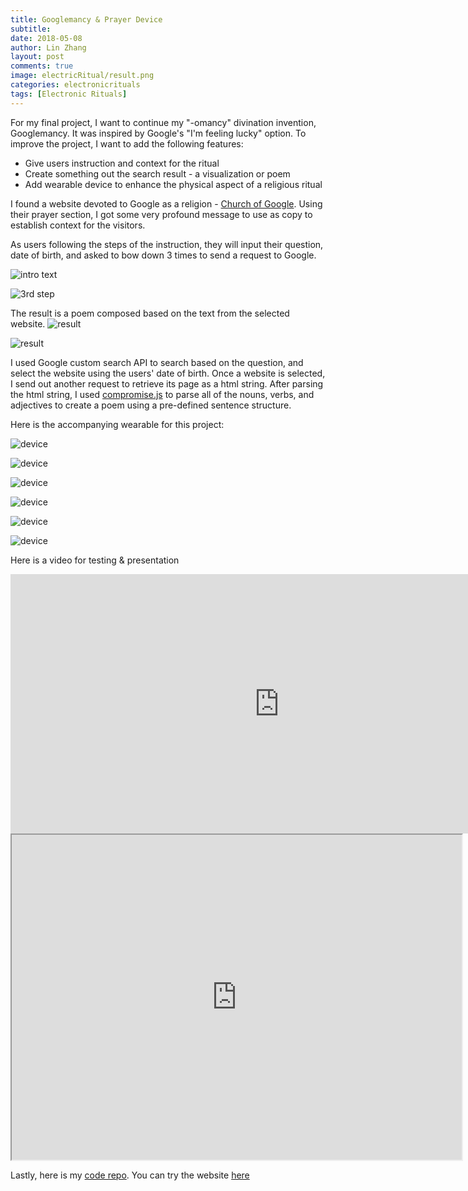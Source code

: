 ```yaml
---
title: Googlemancy & Prayer Device
subtitle:
date: 2018-05-08
author: Lin Zhang
layout: post
comments: true
image: electricRitual/result.png
categories: electronicrituals
tags: [Electronic Rituals]
---
```


For my final project, I want to continue my "-omancy" divination invention, Googlemancy. It was inspired by Google's "I'm feeling lucky" option. To improve the project, I want to add the following features:

- Give users instruction and context for the ritual
- Create something out the search result - a visualization or poem
- Add wearable device to enhance the physical aspect of a religious ritual

I found a website devoted to Google as a religion - [Church of Google](http://churchofgoogle.org/). Using their prayer section, I got some very profound message to use as copy to establish context for the visitors.

As users following the steps of the instruction, they will input their question, date of birth, and asked to bow down 3 times to send a request to Google.

![intro text]({{site.baseurl}}/images/electricRitual/intro.png)

![3rd step]({{site.baseurl}}/images/electricRitual/3rdstep.png)

The result is a poem composed based on the text from the selected website.
![result]({{site.baseurl}}/images/electricRitual/result.png)

![result]({{site.baseurl}}/images/electricRitual/languageParts.png)

I used Google custom search API to search based on the question, and select the website using the users' date of birth. Once a website is selected, I send out another request to retrieve its page as a html string. After parsing the html string, I used [compromise.js](http://compromise.cool/) to parse all of the nouns, verbs, and adjectives to create a poem using a pre-defined sentence structure.

Here is the accompanying wearable for this project:

![device]({{site.baseurl}}/images/electricRitual/wearablefront.JPG)

![device]({{site.baseurl}}/images/electricRitual/wearableside.JPG)

![device]({{site.baseurl}}/images/electricRitual/wearableback.JPG)

![device]({{site.baseurl}}/images/electricRitual/circuit.JPG)

![device]({{site.baseurl}}/images/electricRitual/prototypes.JPG)

![device]({{site.baseurl}}/images/electricRitual/finish.png)

Here is a video for testing & presentation

<iframe width="860" height="415" src="https://www.youtube.com/embed/jva6e_tqXy8" frameborder="0" allow="autoplay; encrypted-media" allowfullscreen></iframe>


<iframe src="https://docs.google.com/presentation/d/1iDZwyBPAMfFQUwBR4FGGC2nSOhLT5dDw-tnlaJPxcyw" width="720px" height="520px"></iframe>

Lastly, here is my [code repo](https://github.com/linzhangcs/googlemancy/). You can try the website [here](https://linzhangcs.github.io/googlemancy/)
